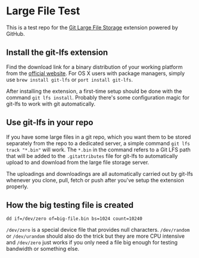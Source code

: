 # Large File Test

This is a test repo for the [Git Large File Storage](https://git-lfs.github.com/) extension powered by GitHub.

## Install the git-lfs extension

Find the download link for a binary distribution of your working platform from the [official website](https://git-lfs.github.com/). For OS X users with package managers, simply use `brew install git-lfs` or `port install git-lfs`.

After installing the extension, a first-time setup should be done with the command `git lfs install`. Probably there's some configuration magic for git-lfs to work with git automatically.

## Use git-lfs in your repo

If you have some large files in a git repo, which you want them to be stored separately from the repo to a dedicated server, a simple command `git lfs track "*.bin"` will work. The `*.bin` in the command refers to a Git LFS path that will be added to the `.gitattributes` file for git-lfs to automatically upload to and download from the large file storage server.

The uploadings and downloadings are all automatically carried out by git-lfs whenever you clone, pull, fetch or push after you've setup the extension properly.

## How the big testing file is created

```
dd if=/dev/zero of=big-file.bin bs=1024 count=10240
```

`/dev/zero` is a special device file that provides null characters. `/dev/random` or `/dev/urandom` should also do the trick but they are more CPU intensive and `/dev/zero` just works if you only need a file big enough for testing bandwidth or something else.

